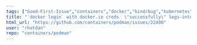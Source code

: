 ```yaml
---
tags: ["Good-First-Issue","containers","docker","kind/bug","kubernetes","linux","oci"]
title: "`docker login` with docker.io creds  \"successfully\" logs-into `registry.fedoraproject.org` then fails to push to `registry-1.docker.io`"
html_url: "https://github.com/containers/podman/issues/22400"
user: "rhatdan"
repo: "containers/podman"
---
```


